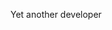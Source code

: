 Yet another developer

<!---
ylatmck/ylatmck is a ✨ special ✨ repository because its `README.md` (this file) appears on your GitHub profile.
You can click the Preview link to take a look at your changes.
--->
